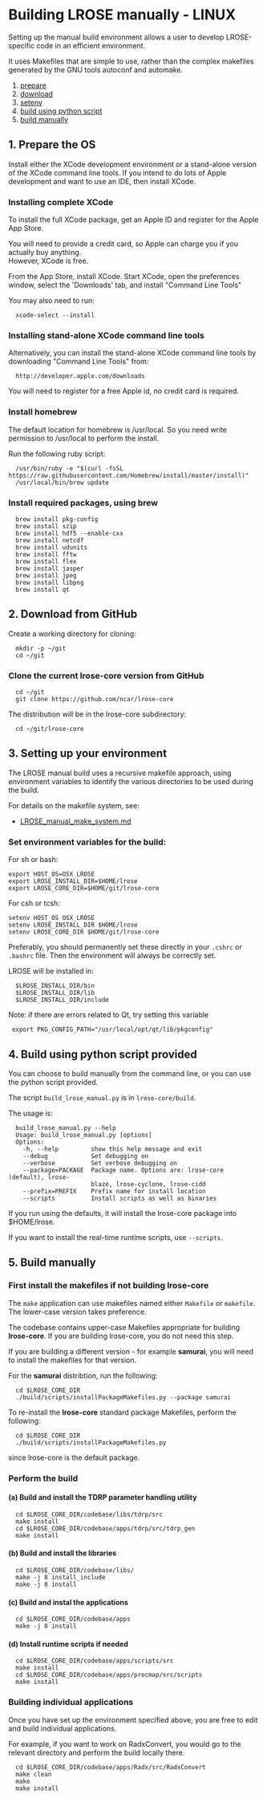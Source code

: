# Building LROSE manually - LINUX

Setting up the manual build environment allows a user to
develop LROSE-specific code in an efficient environment.

It uses Makefiles that are simple to use, rather than the complex makefiles generated
by the GNU tools autoconf and automake.

1. [prepare](#prepare)
2. [download](#download)
3. [setenv](#setenv)
4. [build using python script](#build-using-script)
5. [build manually](#build-manually)

<a name="prepare"/>

## 1. Prepare the OS

Install either the XCode development environment or a stand-alone version of the
XCode command line tools.  If you intend to do lots of Apple development and
want to use an IDE, then install XCode.

### Installing complete XCode

To install the full XCode package, get an Apple ID and register for the Apple App Store.

You will need to provide a credit card, so Apple can charge you if you actually buy anything.  
However, XCode is free.

From the App Store, install XCode.
Start XCode, open the preferences window, select the 'Downloads' tab, and 
install "Command Line Tools"

You may also need to run:

```
  xcode-select --install
```

### Installing stand-alone XCode command line tools

Alternatively, you can install the stand-alone XCode command line tools by downloading
"Command Line Tools" from:

```
  http://developer.apple.com/downloads
```

You will need to register for a free Apple id, no credit card is required.

### Install homebrew

The default location for homebrew is /usr/local. So you need write permission
to /usr/local to perform the install.

Run the following ruby script:

```
  /usr/bin/ruby -e "$(curl -fsSL https://raw.githubusercontent.com/Homebrew/install/master/install)"
  /usr/local/bin/brew update
```

### Install required packages, using brew

```
  brew install pkg-config
  brew install szip
  brew install hdf5 --enable-cxx
  brew install netcdf
  brew install udunits
  brew install fftw
  brew install flex
  brew install jasper
  brew install jpeg
  brew install libpng
  brew install qt
```

<a name="download"/>

## 2. Download from GitHub

Create a working directory for cloning:

```
  mkdir -p ~/git
  cd ~/git
```

### Clone the current lrose-core version from GitHub

```
  cd ~/git
  git clone https://github.com/ncar/lrose-core 
```

The distribution will be in the lrose-core subdirectory:

```
  cd ~/git/lrose-core
```

<a name="setenv"/>

## 3. Setting up your environment

The LROSE manual build uses a recursive makefile approach, using environment variables to identify the various directories to be used during the build.

For details on the makefile system, see:

* [LROSE_manual_make_system.md](./LROSE_manual_make_system.md)

### Set environment variables for the build:

For sh or bash:
```
export HOST_OS=OSX_LROSE
export LROSE_INSTALL_DIR=$HOME/lrose
export LROSE_CORE_DIR=$HOME/git/lrose-core
```

For csh or tcsh:
```
setenv HOST_OS OSX_LROSE
setenv LROSE_INSTALL_DIR $HOME/lrose
setenv LROSE_CORE_DIR $HOME/git/lrose-core
```

Preferably, you should permanently set these directly in your `.cshrc` or `.bashrc` file.
Then the environment will always be correctly set.

LROSE will be installed in:
```
  $LROSE_INSTALL_DIR/bin
  $LROSE_INSTALL_DIR/lib
  $LROSE_INSTALL_DIR/include
```

Note: if there are errors related to Qt, try setting this variable
```
 export PKG_CONFIG_PATH="/usr/local/opt/qt/lib/pkgconfig"
 ```
 
<a name="build-using-script"/>

## 4. Build using python script provided

You can choose to build manually from the command line, or you
can use the python script provided.

The script ```build_lrose_manual.py``` is in ```lrose-core/build```.

The usage is:
```
  build_lrose_manual.py --help
  Usage: build_lrose_manual.py [options]
  Options:
    -h, --help         show this help message and exit
    --debug            Set debugging on
    --verbose          Set verbose debugging on
    --package=PACKAGE  Package name. Options are: lrose-core (default), lrose-
                       blaze, lrose-cyclone, lrose-cidd
    --prefix=PREFIX    Prefix name for install location
    --scripts          Install scripts as well as binaries

```

If you run using the defaults, it will install the lrose-core package into $HOME/lrose.

If you want to install the real-time runtime scripts, use ```--scripts```.


<a name="build-manually"/>

## 5. Build manually

### First install the makefiles if not building lrose-core

The `make` application can use makefiles named either `Makefile` or `makefile`.
The lower-case version takes preference.

The codebase contains upper-case Makefiles appropriate for building **lrose-core**.
If you are building lrose-core, you do not need this step.

If you are building a different version - for example **samurai**, you will need to install the makefiles for that version.

For the **samurai** distribtion, run the following:

```
  cd $LROSE_CORE_DIR
  ./build/scripts/installPackageMakefiles.py --package samurai
```

To re-install the **lrose-core** standard package Makefiles, perform the following:

```
  cd $LROSE_CORE_DIR
  ./build/scripts/installPackageMakefiles.py
```

since lrose-core is the default package.

### Perform the build

#### (a) Build and install the TDRP parameter handling utility

```
  cd $LROSE_CORE_DIR/codebase/libs/tdrp/src
  make install
  cd $LROSE_CORE_DIR/codebase/apps/tdrp/src/tdrp_gen
  make install
```

#### (b) Build and install the libraries

```
  cd $LROSE_CORE_DIR/codebase/libs/
  make -j 8 install_include
  make -j 8 install
```

#### (c) Build and instal the applications

```
  cd $LROSE_CORE_DIR/codebase/apps
  make -j 8 install
```

#### (d) Install runtime scripts if needed

```
  cd $LROSE_CORE_DIR/codebase/apps/scripts/src
  make install
  cd $LROSE_CORE_DIR/codebase/apps/procmap/src/scripts
  make install
```

### Building individual applications

Once you have set up the environment specified above, you are free
to edit and build individual applications.

For example, if you want to work on RadxConvert, you would go
to the relevant directory and perform the build locally there.

```
  cd $LROSE_CORE_DIR/codebase/apps/Radx/src/RadxConvert
  make clean
  make
  make install
```
